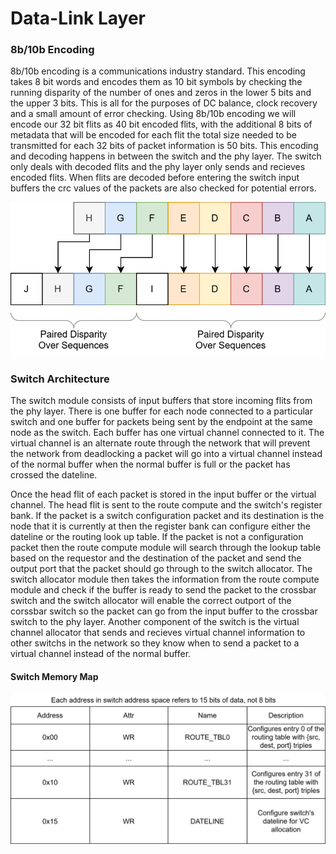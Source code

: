 # Data-Link Layer

### 8b/10b Encoding

8b/10b encoding is a communications industry standard. This encoding takes 8 bit words and 
encodes them as 10 bit symbols by checking the running disparity of the number of ones and 
zeros in the lower 5 bits and the upper 3 bits. This is all for the purposes of DC balance, 
clock recovery and a small amount of error checking. Using 8b/10b encoding we will encode 
our 32 bit flits as 40 bit encoded flits, with the additional 8 bits of metadata that will 
be encoded for each flit the total size needed to be transmitted for each 32 bits of packet 
information is 50 bits. This encoding and decoding happens in between the switch and the 
phy layer. The switch only deals with decoded flits and the phy layer only sends and 
recieves encoded flits. When flits are decoded before entering the switch input buffers the
crc values of the packets are also checked for potential errors.

![General Format](images/8b10b.svg)

### Switch Architecture

  The switch module consists of input buffers that store incoming flits from the phy layer. 
There is one buffer for each node connected to a particular switch and one buffer for packets
being sent by the endpoint at the same node as the switch. Each buffer has one virtual channel
connected to it. The virtual channel is an alternate route through the network that will
prevent the network from deadlocking a packet will go into a virtual channel instead of the 
normal buffer when the normal buffer is full or the packet has crossed the dateline. 

 Once the head flit of each packet is stored in the input buffer or the virtual channel. The head 
flit is sent to the route compute and the switch's register bank. If the packet is a switch
configuration packet and its destination is the node that it is currently at then the register
bank can configure either the dateline or the routing look up table. If the packet is not a 
configuration packet then the route compute module will search through the lookup table based
on the requestor and the destination of the packet and send the output port that the packet
should go through to the switch allocator. The switch allocator module then takes the information
from the route compute module and check if the buffer is ready to send the packet to the crossbar 
switch and the switch allocator will enable the correct outport of the corssbar switch so the 
packet can go from the input buffer to the crossbar switch to the phy layer. Another component 
of the switch is the virtual channel allocator that sends and recieves virtual channel information
to other switchs in the network so they know when to send a packet to a virtual channel instead 
of the normal buffer. 




#### Switch Memory Map

![General Format](images/switch_map.svg)
